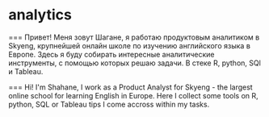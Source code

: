 # analytics
===
Привет! Меня зовут Шагане, я работаю продуктовым аналитиком в Skyeng, крупнейшей онлайн школе по изучению английского языка в Европе. 
Здесь я буду собирать интересные аналитические инструменты, с помощью которых решаю задачи. В стеке R, python, SQl и Tableau.

===
Hi! I'm Shahane, I work as a Product Analyst for Skyeng - the largest online school for learning English in Europe.
Here I collect some tools on R, python, SQL or Tableau tips I come accross within my tasks. 
